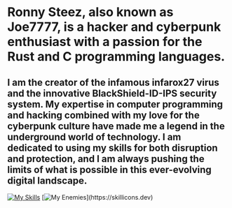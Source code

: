 # Ronny Steez, also known as Joe7777, is a hacker and cyberpunk enthusiast with a passion for the Rust and C programming languages. 
## I am the creator of the infamous infarox27 virus and the innovative BlackShield-ID-IPS security system. My expertise in computer programming and hacking combined with my love for the cyberpunk culture have made me a legend in the underground world of technology. I am dedicated to using my skills for both disruption and protection, and I am always pushing the limits of what is possible in this ever-evolving digital landscape.

[![My Skills](https://skillicons.dev/icons?i=js,javascript,html,css,blender,cpp,cs,discord,bots,firebase,django,linux,py,replit,rust,stackoverflow,unity,vim,vscode)](https://skillicons.dev)
[![My Enemies](https://skillicons.dev/icons?i=aws,cloudflare,discord,firebase,gcp,instagram,twitter,wordpress,,)](https://skillicons.dev)
